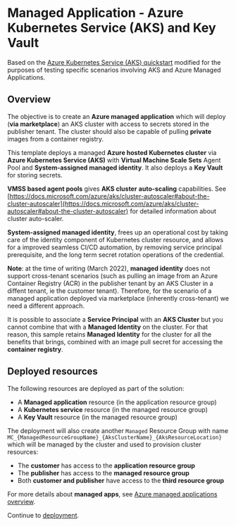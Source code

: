 # Managed Application - Azure Kubernetes Service (AKS) and Key Vault

Based on the [Azure Kubernetes Service (AKS) quickstart](https://github.com/Azure/azure-quickstart-templates/tree/master/quickstarts/microsoft.kubernetes/aks-vmss-systemassigned-identity#azure-kubernetes-service-aks) modified for the purposes of testing specific scenarios involving AKS and Azure Managed Applications.

## Overview

The objective is to create an **Azure managed application** which will deploy (**via marketplace**) an AKS cluster with access to secrets stored in the publisher tenant. The cluster should also be capable of pulling **private** images from a container registry.

This template deploys a managed **Azure hosted Kubernetes cluster** via **Azure Kubernetes Service (AKS)** with **Virtual Machine Scale Sets** Agent Pool and **System-assigned managed identity**. It also deploys a **Key Vault** for storing secrets.

**VMSS based agent pools** gives **AKS cluster** **auto-scaling** capabilities.
See [https://docs.microsoft.com/azure/aks/cluster-autoscaler#about-the-cluster-autoscaler](https://docs.microsoft.com/azure/aks/cluster-autoscaler#about-the-cluster-autoscaler) for detailed information about cluster auto-scaler.

**System-assigned managed identity**, frees up an operational cost by taking care of the identity component of Kubernetes cluster resource, and allows for a improved seamless CI/CD automation, by removing service principal prerequisite, and the long term secret rotation operations of the credential.  

**Note**: at the time of writing (March 2022), **managed identity** does not support cross-tenant scenarios (such as pulling an image from an Azure Container Registry (ACR) in the publisher tenant by an AKS Cluster in a diffent tenant, ie the customer tenant). Therefore, for the scenario of a managed application deployed via marketplace (inherently cross-tenant) we need a different approach.

It is possible to associate a **Service Principal** with an **AKS Cluster** but you cannot combine that with a **Managed Identity** on the cluster. For that reason, this sample retains **Managed Identity** for the cluster for all the benefits that brings, combined with an image pull secret for accessing the **container registry**.

## Deployed resources

The following resources are deployed as part of the solution:

* A **Managed application** resource (in the application resource group)
* A **Kubernetes service** resource (in the managed resource group)
* A **Key Vault** resource (in the managed resource group)

The deployment will also create another `Managed` Resource Group with name `MC_{ManagedResourceGroupName}_{AksClusterName}_{AksResourceLocation}` which will be managed by the cluster and used to provision cluster resources:

* The **customer** has access to the **application resource group**
* The **publisher** has access to the **managed resource group**
* Both **customer and publisher** have access to the **third resource group**

For more details about **managed apps**, see [Azure managed applications overview](https://docs.microsoft.com/azure/azure-resource-manager/managed-applications/overview).

Continue to [deployment](./docs/deploy.md).
